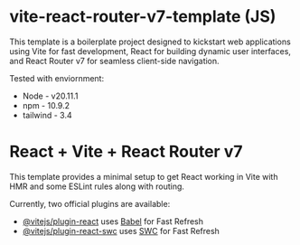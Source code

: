 # vite-react-router-v7-template (JS)
This template is a boilerplate project designed to kickstart web applications using Vite for fast development, React for building dynamic user interfaces, and React Router v7 for seamless client-side navigation.

Tested with enviornment:

- Node - v20.11.1
- npm - 10.9.2
- tailwind - 3.4

# React + Vite + React Router v7

This template provides a minimal setup to get React working in Vite with HMR and some ESLint rules along with routing.

Currently, two official plugins are available:

- [@vitejs/plugin-react](https://github.com/vitejs/vite-plugin-react/blob/main/packages/plugin-react/README.md) uses [Babel](https://babeljs.io/) for Fast Refresh
- [@vitejs/plugin-react-swc](https://github.com/vitejs/vite-plugin-react-swc) uses [SWC](https://swc.rs/) for Fast Refresh

